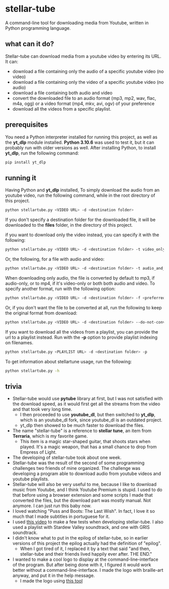 # stellar-tube

A command-line tool for downloading media from Youtube, written in Python programming language.

## what can it do?

Stellar-tube can download media from a youtube video by entering its URL.
It can:

- download a file containing only the audio of a specific youtube video (no video)
- download a file containing only the video of a specific youtube video (no audio)
- download a file containing both audio and video
- convert the downloaded file to an audio format (mp3, mp2, wav, flac, m4a, ogg) or a video format (mp4, mkv, avi, ogv) of your preference
- download all the videos from a specific playlist.

## prerequisites

You need a Python interpreter installed for running this project, as well as the **yt_dlp** module installed.
**Python 3.10.6** was used to test it, but it can probably run with older versions as well.
After installing Python, to install **yt_dlp**, run the following command:

```bash
pip install yt_dlp
```

## running it

Having Python and **yt_dlp** installed, To simply download the audio from an youtube video, run the following command, while in the root directory of this project.

```bash
python stellartube.py <VIDEO URL> -d <destination folder> 
```

If you don't specify a destination folder for the downloaded file, it will be downloaded to the **files** folder, in the directory of this project.

if you want to download only the video instead, you can specify it with the following:

```bash
python stellartube.py <VIDEO URL> -d <destination folder> -t video_only
```

Or, the following, for a file with audio and video:

```bash
python stellartube.py <VIDEO URL> -d <destination folder> -t audio_and_video
```

When downloading only audio, the file is converted by default to mp3, if audio-only, or to mp4, if it's video-only or both both audio and video. To specify another format, run with the following option:

```bash
python stellartube.py <VIDEO URL> -d <destination folder> -f <preferred format>
```

Or, if you don't want the file to be converted at all, run the following to keep the original format from download:

```bash
python stellartube.py <VIDEO URL> -d <destination folder> --do-not-convert
```

If you want to download all the videos from a playlist, you can provide the url to a playlist instead. Run with the **-p** option to provide playlist indexing on filenames.

```bash
python stellartube.py <PLAYLIST URL> -d <destination folder> -p
```

To get information about stellartune usage, run the following:

```bash
python stellartube.py -h
```

## trivia

- Stellar-tube would use **pytube** library at first, but I was not satisfied with the download speed, as it would first get all the streams from the video and that took very long time.
  - I then proceeded to use **youtube_dl**, but then switched to **yt_dlp**, which is an youtube_dl fork, since youtube_dl is an outdated project.
  - yt_dlp then showed to be much faster to download the files.
- The name "stellar-tube" is a reference to **stellar tune**, an item from **Terraria**, which is my favorite game.
  - This item is a magic star-shaped guitar, that shoots stars when played. It's a magic weapon, that has a small chance to drop from Empress of Light.
- The developing of stellar-tube took about one week.
- Stellar-tube was the result of the second of some programming challenges two friends of mine organized. The challenge was developing a program able to download audio from youtube videos and youtube playlists.
- Stellar-tube will also be very useful to me, because I like to download music from Youtube, and I think Youtube Premium is stupid. I used to do that before using a browser extension and some scripts I made that converted the files, but the download part was mostly manual. Not anymore. I can just run this baby now.
- I loved watching "Puss and Boots: The Last Wish". In fact, I love it so much that I made subtitles in portuguese for it.
- I used [this video](https://www.youtube.com/watch?v=7caT5jhPcLc) to make a few tests when developing stellar-tube. I also used a playlist with Stardew Valley soundtrack, and one with GRIS soundtrack.
- I didn't know what to put in the epilog of stellar-tube, so in earlier versions of this project the epilog actually had the definition of "epilog".
  - When I got tired of it, I replaced it by a text that said "and then, stellar-tube and their friends lived happily ever after. THE END."
- I wanted to make a cool logo to display at the command-line-interface of the program. But after being done with it, I figured it would work better without a command-line-interface. I made the logo with braille-art anyway, and put it in the help message.
  - I made the logo using [this tool](braille-txt.github.io/)
